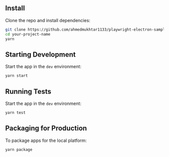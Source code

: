 ## Install

Clone the repo and install dependencies:

```bash
git clone https://github.com/ahmedmukhtar1133/playwright-electron-sample.git your-project-name
cd your-project-name
yarn
```

## Starting Development

Start the app in the `dev` environment:

```bash
yarn start
```

## Running Tests

Start the app in the `dev` environment:

```bash
yarn test
```

## Packaging for Production

To package apps for the local platform:

```bash
yarn package
```

